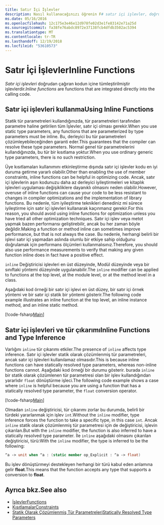 ```yaml
---
title: Satır İçi İşlevler
description: Nasıl kullanacağınızı öğrenin F# satır içi işlevler, doğrudan çağıran kodun içine tümleştirilmiştir.
ms.date: 05/16/2016
ms.openlocfilehash: 12c175e3e46e12d978fe02d3e1fe83142e71a25d
ms.sourcegitcommit: fa38fe76abdc8972e37138fcb4dfdb3502ac5394
ms.translationtype: MT
ms.contentlocale: tr-TR
ms.lasthandoff: 12/19/2018
ms.locfileid: "53610573"
---
```

# <a name="inline-functions"></a><span data-ttu-id="bd235-103">Satır İçi İşlevler</span><span class="sxs-lookup"><span data-stu-id="bd235-103">Inline Functions</span></span>

<span data-ttu-id="bd235-104">*Satır içi işlevleri* doğrudan çağıran kodun içine tümleştirilmiştir işlevlerdir.</span><span class="sxs-lookup"><span data-stu-id="bd235-104">*Inline functions* are functions that are integrated directly into the calling code.</span></span>

## <a name="using-inline-functions"></a><span data-ttu-id="bd235-105">Satır içi işlevleri kullanma</span><span class="sxs-lookup"><span data-stu-id="bd235-105">Using Inline Functions</span></span>

<span data-ttu-id="bd235-106">Statik tür parametreleri kullandığınızda, tür parametreleri tarafından parametre haline getirilen tüm İşlevler, satır içi olması gerekir.</span><span class="sxs-lookup"><span data-stu-id="bd235-106">When you use static type parameters, any functions that are parameterized by type parameters must be inline.</span></span> <span data-ttu-id="bd235-107">Bu, derleyici bu tür parametreleri çözümleyebileceğinden garanti eder.</span><span class="sxs-lookup"><span data-stu-id="bd235-107">This guarantees that the compiler can resolve these type parameters.</span></span> <span data-ttu-id="bd235-108">Normal genel tür parametrelerini kullandığınızda, bu tür bir kısıtlama yoktur.</span><span class="sxs-lookup"><span data-stu-id="bd235-108">When you use ordinary generic type parameters, there is no such restriction.</span></span>

<span data-ttu-id="bd235-109">Üye kısıtlamaları kullanımını etkinleştirme dışında satır içi işlevler kodu en iyi duruma getirme yararlı olabilir.</span><span class="sxs-lookup"><span data-stu-id="bd235-109">Other than enabling the use of member constraints, inline functions can be helpful in optimizing code.</span></span> <span data-ttu-id="bd235-110">Ancak, satır içi işlevlerin aşırı kodunuzu daha az derleyici iyileştirmeleri ve kitaplık işlevleri uygulaması değişikliklere dayanıklı olmasını neden olabilir.</span><span class="sxs-lookup"><span data-stu-id="bd235-110">However, overuse of inline functions can cause your code to be less resistant to changes in compiler optimizations and the implementation of library functions.</span></span> <span data-ttu-id="bd235-111">Bu nedenle, tüm iyileştirme teknikleri denediniz mi sürece iyileştirme için satır içi işlevleri kullanarak kaçınmanız gerekir.</span><span class="sxs-lookup"><span data-stu-id="bd235-111">For this reason, you should avoid using inline functions for optimization unless you have tried all other optimization techniques.</span></span> <span data-ttu-id="bd235-112">Satır içi işlev veya metot yapmak bazen performansı geliştirebilir, ancak bu her zaman böyle değildir.</span><span class="sxs-lookup"><span data-stu-id="bd235-112">Making a function or method inline can sometimes improve performance, but that is not always the case.</span></span> <span data-ttu-id="bd235-113">Bu nedenle, herhangi belirli bir işlevi satır içi yapmadan aslında olumlu bir etkiye sahip olduğunu doğrulamak için performans ölçümleri kullanmalısınız.</span><span class="sxs-lookup"><span data-stu-id="bd235-113">Therefore, you should also use performance measurements to verify that making any given function inline does in fact have a positive effect.</span></span>

<span data-ttu-id="bd235-114">`inline` Değiştiricisi işlevleri en üst düzeyinde, Modül düzeyinde veya bir sınıftaki yöntemi düzeyinde uygulanabilir.</span><span class="sxs-lookup"><span data-stu-id="bd235-114">The `inline` modifier can be applied to functions at the top level, at the module level, or at the method level in a class.</span></span>

<span data-ttu-id="bd235-115">Aşağıdaki kod örneği bir satır içi işlevi en üst düzey, bir satır içi örnek yöntemi ve bir satır içi statik bir yöntemi gösterir.</span><span class="sxs-lookup"><span data-stu-id="bd235-115">The following code example illustrates an inline function at the top level, an inline instance method, and an inline static method.</span></span>

[!code-fsharp[Main](../../../../samples/snippets/fsharp/lang-ref-3/snippet201.fs)]

## <a name="inline-functions-and-type-inference"></a><span data-ttu-id="bd235-116">Satır içi işlevleri ve tür çıkarımı</span><span class="sxs-lookup"><span data-stu-id="bd235-116">Inline Functions and Type Inference</span></span>

<span data-ttu-id="bd235-117">Varlığını `inline` tür çıkarımı etkiler.</span><span class="sxs-lookup"><span data-stu-id="bd235-117">The presence of `inline` affects type inference.</span></span> <span data-ttu-id="bd235-118">Satır içi işlevler statik olarak çözümlenmiş tür parametreleri, ancak satır içi işlevleri kullanılamaz olmasıdır.</span><span class="sxs-lookup"><span data-stu-id="bd235-118">This is because inline functions can have statically resolved type parameters, whereas non-inline functions cannot.</span></span> <span data-ttu-id="bd235-119">Aşağıdaki kod örneği bir durumu gösterir. burada `inline` bir statik olarak çözümlenen tür parametresi olan bir işlev kullandığından yararlıdır `float` dönüştürme işleci.</span><span class="sxs-lookup"><span data-stu-id="bd235-119">The following code example shows a case where `inline` is helpful because you are using a function that has a statically resolved type parameter, the `float` conversion operator.</span></span>

[!code-fsharp[Main](../../../../samples/snippets/fsharp/lang-ref-3/snippet202.fs)]

<span data-ttu-id="bd235-120">Olmadan `inline` değiştiricisi, tür çıkarımı zorlar bu durumda, belirli bir türdeki yararlanmak için işlev `int`.</span><span class="sxs-lookup"><span data-stu-id="bd235-120">Without the `inline` modifier, type inference forces the function to take a specific type, in this case `int`.</span></span> <span data-ttu-id="bd235-121">Ancak `inline` statik olarak çözümlenmiş tür parametresi için de değiştiricisi, işlevin çıkarılan.</span><span class="sxs-lookup"><span data-stu-id="bd235-121">But with the `inline` modifier, the function is also inferred to have a statically resolved type parameter.</span></span> <span data-ttu-id="bd235-122">İle `inline` aşağıdaki olmasını çıkarılan değiştiricisi, türü:</span><span class="sxs-lookup"><span data-stu-id="bd235-122">With the `inline` modifier, the type is inferred to be the following:</span></span>

```fsharp
^a -> unit when ^a : (static member op_Explicit : ^a -> float)
```

<span data-ttu-id="bd235-123">Bu işlev dönüştürmeyi destekleyen herhangi bir türü kabul eden anlamına gelir **float**.</span><span class="sxs-lookup"><span data-stu-id="bd235-123">This means that the function accepts any type that supports a conversion to **float**.</span></span>

## <a name="see-also"></a><span data-ttu-id="bd235-124">Ayrıca bkz.</span><span class="sxs-lookup"><span data-stu-id="bd235-124">See also</span></span>

- [<span data-ttu-id="bd235-125">İşlevler</span><span class="sxs-lookup"><span data-stu-id="bd235-125">Functions</span></span>](index.md)
- [<span data-ttu-id="bd235-126">Kısıtlamalar</span><span class="sxs-lookup"><span data-stu-id="bd235-126">Constraints</span></span>](../generics/constraints.md)
- [<span data-ttu-id="bd235-127">Statik Olarak Çözümlenmiş Tür Parametreleri</span><span class="sxs-lookup"><span data-stu-id="bd235-127">Statically Resolved Type Parameters</span></span>](../generics/statically-resolved-type-parameters.md)